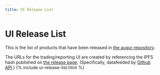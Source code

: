 ```yaml
---
title: UI Release List
---
```

# UI Release List
This is the list of products that have been released in [the augur repository](https://github.com/AugurProject/augur). 

The URLs for the trading/reporting UI are created by referencing the IPFS hash published on [the release page](https://github.com/AugurProject/augur/releases). (Specifically, datafeeded by [Github API](https://api.github.com/repos/AugurProject/augur/releases).)
{% include ui-release-list.html %}
